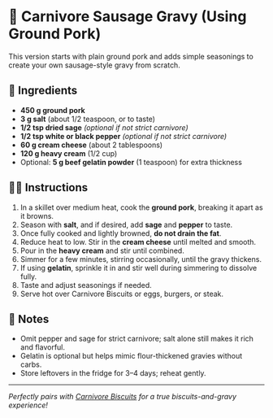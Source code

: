 # 🥩 Carnivore Sausage Gravy (Using Ground Pork)

This version starts with plain ground pork and adds simple seasonings to create your own sausage-style gravy from scratch.

## 🧂 Ingredients

- **450 g ground pork**
- **3 g salt** (about 1/2 teaspoon, or to taste)
- **1/2 tsp dried sage** *(optional if not strict carnivore)*
- **1/2 tsp white or black pepper** *(optional if not strict carnivore)*
- **60 g cream cheese** (about 2 tablespoons)
- **120 g heavy cream** (1/2 cup)
- Optional: **5 g beef gelatin powder** (1 teaspoon) for extra thickness

## 🧑‍🍳 Instructions

1. In a skillet over medium heat, cook the **ground pork**, breaking it apart as it browns.
2. Season with **salt**, and if desired, add **sage** and **pepper** to taste.
3. Once fully cooked and lightly browned, **do not drain the fat**.
4. Reduce heat to low. Stir in the **cream cheese** until melted and smooth.
5. Pour in the **heavy cream** and stir until combined.
6. Simmer for a few minutes, stirring occasionally, until the gravy thickens.
7. If using **gelatin**, sprinkle it in and stir well during simmering to dissolve fully.
8. Taste and adjust seasonings if needed.
9. Serve hot over Carnivore Biscuits or eggs, burgers, or steak.

## 📝 Notes

- Omit pepper and sage for strict carnivore; salt alone still makes it rich and flavorful.
- Gelatin is optional but helps mimic flour-thickened gravies without carbs.
- Store leftovers in the fridge for 3–4 days; reheat gently.

---

*Perfectly pairs with [Carnivore Biscuits](carnivore-biscuits.md) for a true biscuits-and-gravy experience!*
